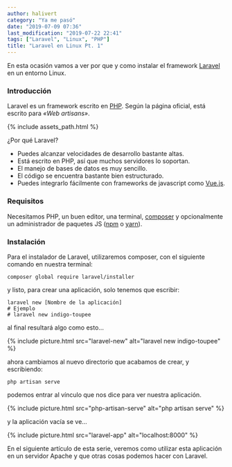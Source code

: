 ```yaml
---
author: halivert
category: "Ya me pasó"
date: "2019-07-09 07:36"
last_modification: "2019-07-22 22:41"
tags: ["Laravel", "Linux", "PHP"]
title: "Laravel en Linux Pt. 1"
---
```


En esta ocasión vamos a ver por que y como instalar el framework [Laravel][1]
en un entorno Linux.

### Introducción
Laravel es un framework escrito en [PHP][3]. Según la página oficial, está
escrito para _«Web artisans»_.

<!-- Seguir leyendo -->
{% include assets_path.html %}

¿Por qué Laravel?
- Puedes alcanzar velocidades de desarrollo bastante altas.
- Está escrito en PHP, así que muchos servidores lo soportan.
- El manejo de bases de datos es muy sencillo.
- El código se encuentra bastante bien estructurado.
- Puedes integrarlo fácilmente con frameworks de javascript como [Vue.js][4].

### Requisitos
Necesitamos PHP, un buen editor, una terminal, [composer][5] y opcionalmente
un administrador de paquetes JS ([npm][6] o [yarn][7]).

### Instalación
Para el instalador de Laravel, utilizaremos composer, con el siguiente comando
en nuestra terminal:
```shell
composer global require laravel/installer
```
y listo, para crear una aplicación, solo tenemos que escribir:
```shell
laravel new [Nombre de la aplicación]
# Ejemplo
# laravel new indigo-toupee
```
al final resultará algo como esto...

{%
  include picture.html
    src="laravel-new"
    alt="laravel new indigo-toupee"
%}

ahora cambiamos al nuevo directorio que acabamos de crear, y escribiendo:
```shell
php artisan serve
```
podemos entrar al vínculo que nos dice para ver nuestra aplicación.

{%
  include picture.html
    src="php-artisan-serve"
    alt="php artisan serve"
%}

y la aplicación vacía se ve...

{%
  include picture.html
    src="laravel-app"
    alt="localhost:8000"
%}

En el siguiente artículo de esta serie, veremos como utilizar esta aplicación
en un servidor Apache y que otras cosas podemos hacer con Laravel.

[1]: https://laravel.com
[3]: https://www.php.net
[4]: https://vuejs.org
[5]: https://getcomposer.org
[6]: https://www.npmjs.com
[7]: https://yarnpkg.com/es-ES/
